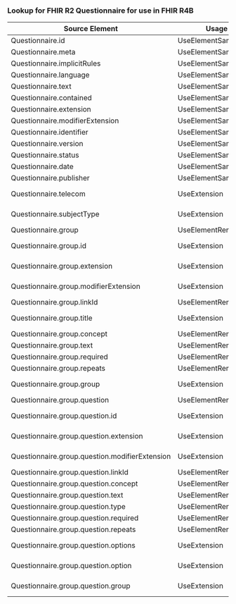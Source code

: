 ### Lookup for FHIR R2 Questionnaire for use in FHIR R4B

| Source Element | Usage | Target |
| -------------- | ----- | ------ |
| Questionnaire.id | UseElementSameName | Questionnaire.id |
| Questionnaire.meta | UseElementSameName | Questionnaire.meta |
| Questionnaire.implicitRules | UseElementSameName | Questionnaire.implicitRules |
| Questionnaire.language | UseElementSameName | Questionnaire.language |
| Questionnaire.text | UseElementSameName | Questionnaire.text |
| Questionnaire.contained | UseElementSameName | Questionnaire.contained |
| Questionnaire.extension | UseElementSameName | Questionnaire.extension |
| Questionnaire.modifierExtension | UseElementSameName | Questionnaire.modifierExtension |
| Questionnaire.identifier | UseElementSameName | Questionnaire.identifier |
| Questionnaire.version | UseElementSameName | Questionnaire.version |
| Questionnaire.status | UseElementSameName | Questionnaire.status |
| Questionnaire.date | UseElementSameName | Questionnaire.date |
| Questionnaire.publisher | UseElementSameName | Questionnaire.publisher |
| Questionnaire.telecom | UseExtension | http://hl7.org/fhir/1.0/StructureDefinition/extension-Questionnaire.telecom |
| Questionnaire.subjectType | UseExtension | http://hl7.org/fhir/1.0/StructureDefinition/extension-Questionnaire.subjectType |
| Questionnaire.group | UseElementRenamed | Questionnaire.item |
| Questionnaire.group.id | UseExtension | http://hl7.org/fhir/1.0/StructureDefinition/extension-Questionnaire.group.id |
| Questionnaire.group.extension | UseExtension | http://hl7.org/fhir/1.0/StructureDefinition/extension-Questionnaire.group.extension |
| Questionnaire.group.modifierExtension | UseExtension | http://hl7.org/fhir/1.0/StructureDefinition/extension-Questionnaire.group.modifierExtension |
| Questionnaire.group.linkId | UseElementRenamed | Questionnaire.item.linkId |
| Questionnaire.group.title | UseExtension | http://hl7.org/fhir/1.0/StructureDefinition/extension-Questionnaire.group.title |
| Questionnaire.group.concept | UseElementRenamed | Questionnaire.item.code |
| Questionnaire.group.text | UseElementRenamed | Questionnaire.item.text |
| Questionnaire.group.required | UseElementRenamed | Questionnaire.item.required |
| Questionnaire.group.repeats | UseElementRenamed | Questionnaire.item.repeats |
| Questionnaire.group.group | UseExtension | http://hl7.org/fhir/1.0/StructureDefinition/extension-Questionnaire.group.group |
| Questionnaire.group.question | UseElementRenamed | Questionnaire.item |
| Questionnaire.group.question.id | UseExtension | http://hl7.org/fhir/1.0/StructureDefinition/extension-Questionnaire.group.question.id |
| Questionnaire.group.question.extension | UseExtension | http://hl7.org/fhir/1.0/StructureDefinition/extension-Questionnaire.group.question.extension |
| Questionnaire.group.question.modifierExtension | UseExtension | http://hl7.org/fhir/1.0/StructureDefinition/extension-Questionnaire.group.question.modifierExtension |
| Questionnaire.group.question.linkId | UseElementRenamed | Questionnaire.item.linkId |
| Questionnaire.group.question.concept | UseElementRenamed | Questionnaire.item.code |
| Questionnaire.group.question.text | UseElementRenamed | Questionnaire.item.text |
| Questionnaire.group.question.type | UseElementRenamed | Questionnaire.item.type |
| Questionnaire.group.question.required | UseElementRenamed | Questionnaire.item.required |
| Questionnaire.group.question.repeats | UseElementRenamed | Questionnaire.item.repeats |
| Questionnaire.group.question.options | UseExtension | http://hl7.org/fhir/1.0/StructureDefinition/extension-Questionnaire.group.question.options |
| Questionnaire.group.question.option | UseExtension | http://hl7.org/fhir/1.0/StructureDefinition/extension-Questionnaire.group.question.option |
| Questionnaire.group.question.group | UseExtension | http://hl7.org/fhir/1.0/StructureDefinition/extension-Questionnaire.group.question.group |

